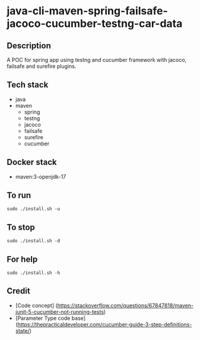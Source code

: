 # java-cli-maven-spring-failsafe-jacoco-cucumber-testng-car-data

## Description
A POC for spring app using testng
and cucumber framework with jacoco, failsafe and
surefire plugins.

## Tech stack
- java
- maven
  - spring
  - testng
  - jacoco
  - failsafe
  - surefire
  - cucumber

## Docker stack
- maven:3-openjdk-17

## To run
`sudo ./install.sh -u`

## To stop
`sudo ./install.sh -d`

## For help
`sudo ./install.sh -h`

## Credit
- [Code concept] (https://stackoverflow.com/questions/67847818/maven-junit-5-cucumber-not-running-tests)
- [Parameter Type code base] (https://thepracticaldeveloper.com/cucumber-guide-3-step-definitions-state/)
